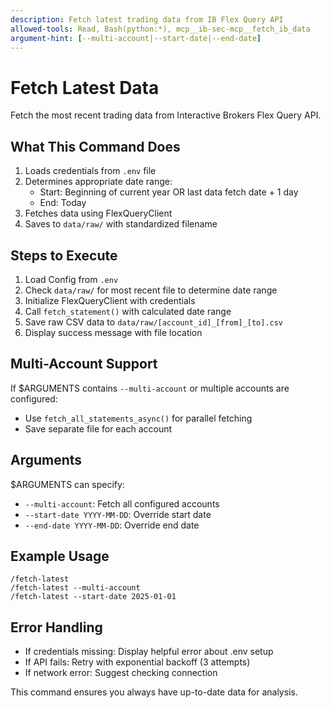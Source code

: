 ```yaml
---
description: Fetch latest trading data from IB Flex Query API
allowed-tools: Read, Bash(python:*), mcp__ib-sec-mcp__fetch_ib_data
argument-hint: [--multi-account|--start-date|--end-date]
---
```


# Fetch Latest Data

Fetch the most recent trading data from Interactive Brokers Flex Query API.

## What This Command Does

1. Loads credentials from `.env` file
2. Determines appropriate date range:
   - Start: Beginning of current year OR last data fetch date + 1 day
   - End: Today
3. Fetches data using FlexQueryClient
4. Saves to `data/raw/` with standardized filename

## Steps to Execute

1. Load Config from `.env`
2. Check `data/raw/` for most recent file to determine date range
3. Initialize FlexQueryClient with credentials
4. Call `fetch_statement()` with calculated date range
5. Save raw CSV data to `data/raw/[account_id]_[from]_[to].csv`
6. Display success message with file location

## Multi-Account Support

If $ARGUMENTS contains `--multi-account` or multiple accounts are configured:
- Use `fetch_all_statements_async()` for parallel fetching
- Save separate file for each account

## Arguments

$ARGUMENTS can specify:
- `--multi-account`: Fetch all configured accounts
- `--start-date YYYY-MM-DD`: Override start date
- `--end-date YYYY-MM-DD`: Override end date

## Example Usage

```
/fetch-latest
/fetch-latest --multi-account
/fetch-latest --start-date 2025-01-01
```

## Error Handling

- If credentials missing: Display helpful error about .env setup
- If API fails: Retry with exponential backoff (3 attempts)
- If network error: Suggest checking connection

This command ensures you always have up-to-date data for analysis.
